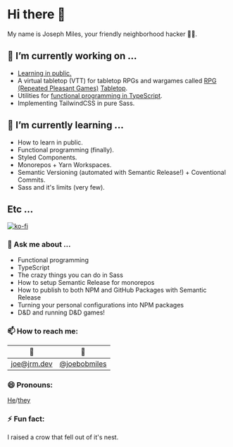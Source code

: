 # Hi there 👋

My name is Joseph Miles, your friendly neighborhood hacker 👨‍💻.

## 🔭 I’m currently working on ...

 - [Learning in public.](https://jrm.dev)
 - A virtual tabletop (VTT) for tabletop RPGs and wargames called [RPG (Repeated Pleasant Games)](https://github.com/repeated-pleasant-games) [Tabletop](https://github.com/repeated-pleasant-games/tabletop).
 - Utilities for [functional programming in TypeScript](https://github.com/functional-things/functional-things).
 - Implementing TailwindCSS in pure Sass.
 
## 🌱 I’m currently learning ...

 - How to learn in public.
 - Functional programming (finally).
 - Styled Components.
 - Monorepos + Yarn Workspaces.
 - Semantic Versioning (automated with Semantic Release!) + Coventional Commits.
 - Sass and it's limits (very few).
 
## Etc ...

[![ko-fi](https://ko-fi.com/img/githubbutton_sm.svg)](https://ko-fi.com/R6R837P7O)

### 💬 Ask me about ...

 - Functional programming
 - TypeScript
 - The crazy things you can do in Sass
 - How to setup Semantic Release for monorepos
 - How to publish to both NPM and GitHub Packages with Semantic Release
 - Turning your personal configurations into NPM packages
 - D&D and running D&D games!
 
### 📫 How to reach me:

| 📧 | 🐤 |
|:-:|:-:|
| joe@jrm.dev | [@joebobmiles](https://twitter.com/@joebobmiles) |

### 😄 Pronouns:

[He](https://pronoun.is/he)/[they](https://pronoun.is/they)

### ⚡ Fun fact:

I raised a crow that fell out of it's nest.
